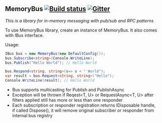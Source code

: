 ﻿MemoryBus [![Build status](https://ci.appveyor.com/api/projects/status/me2ruo9ph65s1nl3?svg=true)](https://ci.appveyor.com/project/Vasiliauskas/memorybus) [![Gitter](https://badges.gitter.im/Vasiliauskas/MemoryBus.svg)](https://gitter.im/Vasiliauskas/MemoryBus?utm_source=badge&utm_medium=badge&utm_campaign=pr-badge)
--------------

_This is a library for in-memory messaging with pub/sub and RPC patterns_

To use MemoryBus library, create an instance of MemoryBus. It also comes with IBus interface.

Usage:
```c#
IBus bus = new MemoryBus(new DefaultConfig());
bus.Subscribe<string>(Console.WriteLine);
bus.Publish("Hello World"); // Hello World

bus.Respond<string, string>(s=> s + " World");
var result = bus.Request<string, string>("Hello");
Console.WriteLine(result); // Hello World
```

* Bus supports multicasting for Publish<T> and PublishAsync<T>
* Exception will be thrown if Reqest<T, U> or RequestAsync<T, U> after filters applied still has more or less than one responder
* Each subscription or responder registration returns IDisposable handle, if called Dispose(), it will remove original subscriber or responder from internal bus registry
